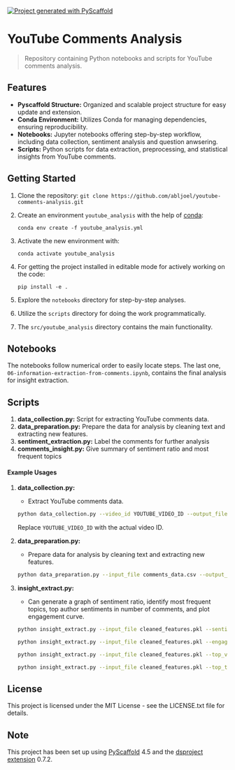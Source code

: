 [![Project generated with PyScaffold](https://img.shields.io/badge/-PyScaffold-005CA0?logo=pyscaffold)](https://pyscaffold.org/)

<!-- These are examples of badges you might also want to add to your README. Update the URLs accordingly.
[![Built Status](https://api.cirrus-ci.com/github/<USER>/youtube_analysis.svg?branch=main)](https://cirrus-ci.com/github/<USER>/youtube_analysis)
[![ReadTheDocs](https://readthedocs.org/projects/youtube_analysis/badge/?version=latest)](https://youtube_analysis.readthedocs.io/en/stable/)
[![Coveralls](https://img.shields.io/coveralls/github/<USER>/youtube_analysis/main.svg)](https://coveralls.io/r/<USER>/youtube_analysis)
[![PyPI-Server](https://img.shields.io/pypi/v/youtube_analysis.svg)](https://pypi.org/project/youtube_analysis/)
[![Conda-Forge](https://img.shields.io/conda/vn/conda-forge/youtube_analysis.svg)](https://anaconda.org/conda-forge/youtube_analysis)
[![Monthly Downloads](https://pepy.tech/badge/youtube_analysis/month)](https://pepy.tech/project/youtube_analysis)
[![Twitter](https://img.shields.io/twitter/url/http/shields.io.svg?style=social&label=Twitter)](https://twitter.com/youtube_analysis)
-->

# YouTube Comments Analysis

> Repository containing Python notebooks and scripts for YouTube comments analysis.

## Features

- **Pyscaffold Structure:** Organized and scalable project structure for easy update and extension.
- **Conda Environment:** Utilizes Conda for managing dependencies, ensuring reproducibility.
- **Notebooks:** Jupyter notebooks offering step-by-step workflow, including data collection, sentiment analysis and question anwsering.
- **Scripts:** Python scripts for data extraction, preprocessing, and statistical insights from YouTube comments.

## Getting Started

1. Clone the repository: 
`git clone https://github.com/abljoel/youtube-comments-analysis.git`
2. Create an environment `youtube_analysis` with the help of [conda]:
   ```
   conda env create -f youtube_analysis.yml
   ```
3. Activate the new environment with:
   ```
   conda activate youtube_analysis
   ```

4. For getting the project installed in editable mode for actively working on the code:
   ```
   pip install -e .
   ```

5. Explore the `notebooks` directory for step-by-step analyses.
6. Utilize the `scripts` directory for doing the work programmatically.
7. The `src/youtube_analysis` directory contains the main functionality.

## Notebooks

The notebooks follow numerical order to easily locate steps. The last one, `06-information-extraction-from-comments.ipynb`, contains the final analysis for insight extraction.

## Scripts

1. **data_collection.py:** Script for extracting YouTube comments data.
2. **data_preparation.py:** Prepare the data for analysis by cleaning text and extracting new features.
3. **sentiment_extraction.py:** Label the comments for further analysis
4. **comments_insight.py:** Give summary of sentiment ratio and most frequent topics

#### Example Usages

1. **data_collection.py:**
    - Extract YouTube comments data.
    ```bash
    python data_collection.py --video_id YOUTUBE_VIDEO_ID --output_file comments_data.csv
    ```
    Replace `YOUTUBE_VIDEO_ID` with the actual video ID.

2. **data_preparation.py:**
    - Prepare data for analysis by cleaning text and extracting new features.
    ```bash
    python data_preparation.py --input_file comments_data.csv --output_file cleaned_features.pkl
    ```

3. **insight_extract.py:**
    - Can generate a graph of sentiment ratio, identify most frequent topics, top author sentiments in number of comments, and plot engagement curve.
    ```bash
    python insight_extract.py --input_file cleaned_features.pkl --sentiment --output_file sentiment_ratio.png
    ```
       
    ```bash
    python insight_extract.py --input_file cleaned_features.pkl --engagement --output_file engagement_curves.png
    ```
    
    ```bash
    python insight_extract.py --input_file cleaned_features.pkl --top_viewer --output_file topviewer_sentiments.png
    ```

    ```bash
    python insight_extract.py --input_file cleaned_features.pkl --top_topics 10 --output_file topic_cloud.png
    ```


## License

This project is licensed under the MIT License - see the LICENSE.txt file for details.

<!-- pyscaffold-notes -->

## Note

This project has been set up using [PyScaffold] 4.5 and the [dsproject extension] 0.7.2.

[conda]: https://docs.conda.io/
[pre-commit]: https://pre-commit.com/
[Jupyter]: https://jupyter.org/
[nbstripout]: https://github.com/kynan/nbstripout
[Google style]: http://google.github.io/styleguide/pyguide.html#38-comments-and-docstrings
[PyScaffold]: https://pyscaffold.org/
[dsproject extension]: https://github.com/pyscaffold/pyscaffoldext-dsproject
